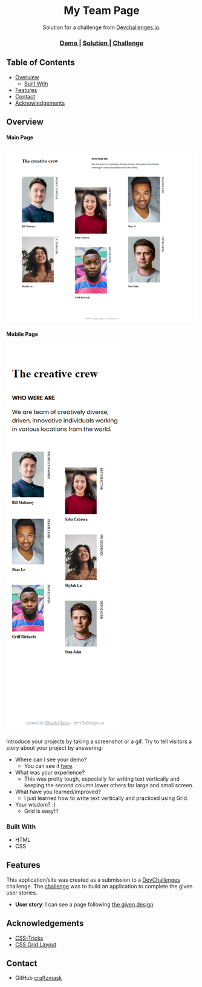 <!-- Please update value in the {}  -->

<h1 align="center">My Team Page</h1>

<div align="center">
   Solution for a challenge from  <a href="http://devchallenges.io" target="_blank">Devchallenges.io</a>.
</div>

<div align="center">
  <h3>
    <a href="https://my-team-page-96c59.web.app">
      Demo
    </a>
    <span> | </span>
    <a href="https://github.com/craftzmask/my-team-page">
      Solution
    </a>
    <span> | </span>
    <a href="https://devchallenges.io/challenges/hhmesazsqgKXrTkYkt0U">
      Challenge
    </a>
  </h3>
</div>

<!-- TABLE OF CONTENTS -->

## Table of Contents

- [Overview](#overview)
  - [Built With](#built-with)
- [Features](#features)
- [Contact](#contact)
- [Acknowledgements](#acknowledgements)

<!-- OVERVIEW -->

## Overview

#### Main Page
![main-page](./public/main-page.png)

#### Mobile Page
![mobile-page](./public/mobile-page.png)

Introduce your projects by taking a screenshot or a gif. Try to tell visitors a story about your project by answering:

- Where can I see your demo?
  - You can see it [here](https://my-team-page-96c59.web.app).
- What was your experience?
  - This was pretty tough, especially for writing text vertically and keeping the second column lower others for large and small screen.
- What have you learned/improved?
  - I just learned how to write text vertically and practiced using Grid.
- Your wisdom? :)
  - Grid is easy!!!

### Built With

<!-- This section should list any major frameworks that you built your project using. Here are a few examples.-->

- HTML
- CSS

## Features

<!-- List the features of your application or follow the template. Don't share the figma file here :) -->

This application/site was created as a submission to a [DevChallenges](https://devchallenges.io/challenges) challenge. The [challenge](https://devchallenges.io/challenges/hhmesazsqgKXrTkYkt0U) was to build an application to complete the given user stories.

- <strong>User story</strong>: I can see a page following [the given design](https://www.figma.com/file/F8d1qJsorEdY47N74HLxQ4/team-page-challenge?type=design&mode=design)

## Acknowledgements

<!-- This section should list any articles or add-ons/plugins that helps you to complete the project. This is optional but it will help you in the future. For exmpale -->

- [CSS-Tricks](https://css-tricks.com/snippets/css/complete-guide-grid/)
- [CSS Grid Layout](https://developer.mozilla.org/en-US/docs/Web/CSS/CSS_grid_layout)

## Contact

- GitHub [craftzmask](https://github.com/craftzmask)